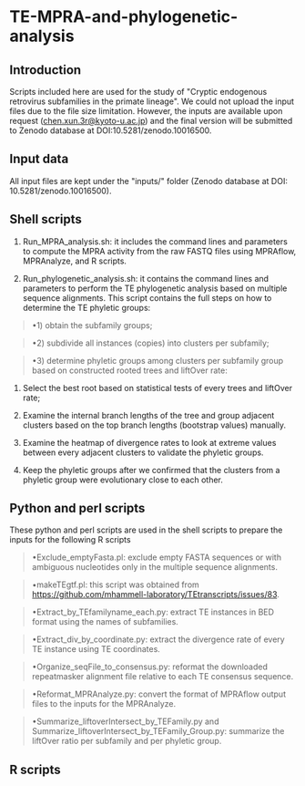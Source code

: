 # TE-MPRA-and-phylogenetic-analysis

## Introduction
Scripts included here are used for the study of "Cryptic endogenous retrovirus subfamilies in the primate lineage". We could not upload the input files due to the file size limitation. However, the inputs are available upon request (chen.xun.3r@kyoto-u.ac.jp) and the final version will be submitted to Zenodo database at DOI:10.5281/zenodo.10016500.

## Input data
All input files are kept under the "inputs/" folder (Zenodo database at DOI: 10.5281/zenodo.10016500).

## Shell scripts
1. Run_MPRA_analysis.sh: it includes the command lines and parameters to compute the MPRA activity from the raw FASTQ files using MPRAflow, MPRAnalyze, and R scripts.

2. Run_phylogenetic_analysis.sh: it contains the command lines and parameters to perform the TE phylogenetic analysis based on multiple sequence alignments. This script contains the full steps on how to determine the TE phyletic groups:

>•1) obtain the subfamily groups;
   
>•2) subdivide all instances (copies) into clusters per subfamily;

>•3) determine phyletic groups among clusters per subfamily group based on constructed rooted trees and liftOver rate:
   
   1) Select the best root based on statistical tests of every trees and liftOver rate;
   
   2) Examine the internal branch lengths of the tree and group adjacent clusters based on the top branch lengths (bootstrap values) manually. 
   
   3) Examine the heatmap of divergence rates to look at extreme values between every adjacent clusters to validate the phyletic groups. 
   
   4) Keep the phyletic groups after we confirmed that the clusters from a phyletic group were evolutionary close to each other.

## Python and perl scripts
These python and perl scripts are used in the shell scripts to prepare the inputs for the following R scripts
>•Exclude_emptyFasta.pl: exclude empty FASTA sequences or with ambiguous nucleotides only in the multiple sequence alignments.

>•makeTEgtf.pl: this script was obtained from https://github.com/mhammell-laboratory/TEtranscripts/issues/83.

>•Extract_by_TEfamilyname_each.py: extract TE instances in BED format using the names of subfamilies.

>•Extract_div_by_coordinate.py: extract the divergence rate of every TE instance using TE coordinates.

>•Organize_seqFile_to_consensus.py: reformat the downloaded repeatmasker alignment file relative to each TE consensus sequence.

>•Reformat_MPRAnalyze.py: convert the format of MPRAflow output files to the inputs for the MPRAnalyze.

>•Summarize_liftoverIntersect_by_TEFamily.py and Summarize_liftoverIntersect_by_TEFamily_Group.py: summarize the liftOver ratio per subfamily and per phyletic group.

## R scripts




